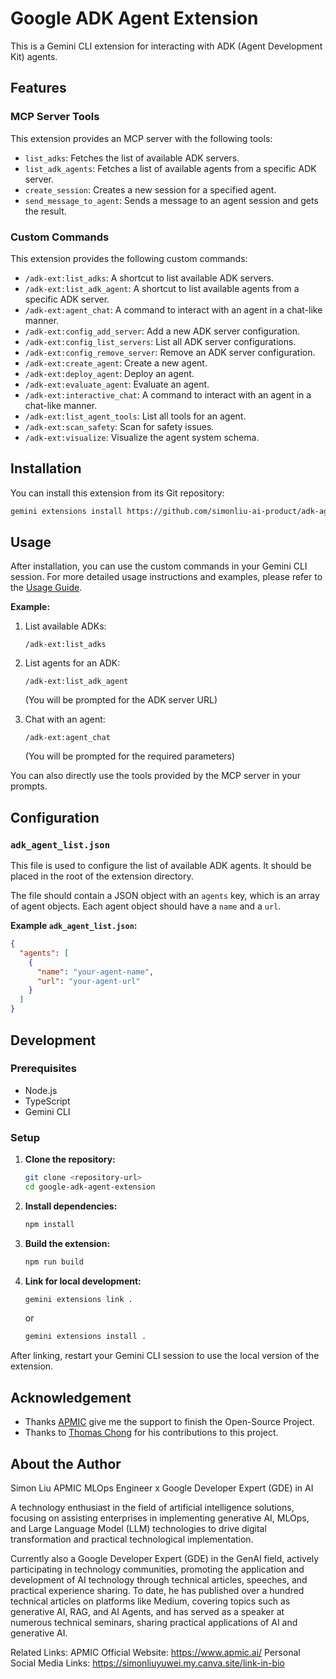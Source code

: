 # Google ADK Agent Extension

This is a Gemini CLI extension for interacting with ADK (Agent Development Kit) agents.

## Features

### MCP Server Tools

This extension provides an MCP server with the following tools:

*   `list_adks`: Fetches the list of available ADK servers.
*   `list_adk_agents`: Fetches a list of available agents from a specific ADK server.
*   `create_session`: Creates a new session for a specified agent.
*   `send_message_to_agent`: Sends a message to an agent session and gets the result.

### Custom Commands

This extension provides the following custom commands:

*   `/adk-ext:list_adks`: A shortcut to list available ADK servers.
*   `/adk-ext:list_adk_agent`: A shortcut to list available agents from a specific ADK server.
*   `/adk-ext:agent_chat`: A command to interact with an agent in a chat-like manner.
*   `/adk-ext:config_add_server`: Add a new ADK server configuration.
*   `/adk-ext:config_list_servers`: List all ADK server configurations.
*   `/adk-ext:config_remove_server`: Remove an ADK server configuration.
*   `/adk-ext:create_agent`: Create a new agent.
*   `/adk-ext:deploy_agent`: Deploy an agent.
*   `/adk-ext:evaluate_agent`: Evaluate an agent.
*   `/adk-ext:interactive_chat`: A command to interact with an agent in a chat-like manner.
*   `/adk-ext:list_agent_tools`: List all tools for an agent.
*   `/adk-ext:scan_safety`: Scan for safety issues.
*   `/adk-ext:visualize`: Visualize the agent system schema.

## Installation

You can install this extension from its Git repository:

```bash
gemini extensions install https://github.com/simonliu-ai-product/adk-agent-extension
```

## Usage

After installation, you can use the custom commands in your Gemini CLI session.
For more detailed usage instructions and examples, please refer to the [Usage Guide](doc/en/usage.md).

**Example:**

1.  List available ADKs:
    ```
    /adk-ext:list_adks
    ```

2.  List agents for an ADK:
    ```
    /adk-ext:list_adk_agent
    ```
    (You will be prompted for the ADK server URL)

3.  Chat with an agent:
    ```
    /adk-ext:agent_chat
    ```
    (You will be prompted for the required parameters)

You can also directly use the tools provided by the MCP server in your prompts.

## Configuration

### `adk_agent_list.json`

This file is used to configure the list of available ADK agents. It should be placed in the root of the extension directory.

The file should contain a JSON object with an `agents` key, which is an array of agent objects. Each agent object should have a `name` and a `url`.

**Example `adk_agent_list.json`:**

```json
{
  "agents": [
    {
      "name": "your-agent-name",
      "url": "your-agent-url"
    }
  ]
}
```

## Development

### Prerequisites

*   Node.js
*   TypeScript
*   Gemini CLI

### Setup

1.  **Clone the repository:**
    ```bash
    git clone <repository-url>
    cd google-adk-agent-extension
    ```

2.  **Install dependencies:**
    ```bash
    npm install
    ```

3.  **Build the extension:**
    ```bash
    npm run build
    ```

4.  **Link for local development:**
    ```bash
    gemini extensions link .
    ```
    or
    ```bash
    gemini extensions install .
    ```

After linking, restart your Gemini CLI session to use the local version of the extension.

## Acknowledgement

- Thanks [APMIC](https://www.apmic.ai/) give me the support to finish the Open-Source Project.
- Thanks to [Thomas Chong](https://github.com/thomas-chong) for his contributions to this project.

## About the Author
Simon Liu
APMIC MLOps Engineer x Google Developer Expert (GDE) in AI

A technology enthusiast in the field of artificial intelligence solutions, focusing on assisting enterprises in implementing generative AI, MLOps, and Large Language Model (LLM) technologies to drive digital transformation and practical technological implementation.

Currently also a Google Developer Expert (GDE) in the GenAI field, actively participating in technology communities, promoting the application and development of AI technology through technical articles, speeches, and practical experience sharing. To date, he has published over a hundred technical articles on platforms like Medium, covering topics such as generative AI, RAG, and AI Agents, and has served as a speaker at numerous technical seminars, sharing practical applications of AI and generative AI.

Related Links:
APMIC Official Website: https://www.apmic.ai/
Personal Social Media Links: https://simonliuyuwei.my.canva.site/link-in-bio